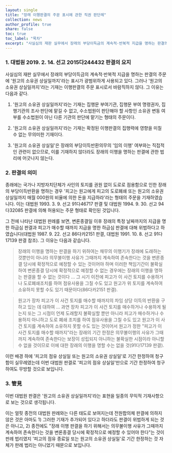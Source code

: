```yaml
---
layout: single
title: "장래 이행판결의 주문 표시에 관한 직권 판단례"
collection: news
author_profile: true
share: false
toc: true
toc_label: "목차"
excerpt: "사실심의 재판 실무에서 장래의 부당이득금의 계속적·반복적 지급을 명하는 판결의 주문에 '원고의 소유권 상실일까지'라는 표시가 광범위하게 사용되고 있다. 그러나 '원고의 소유권 상실일까지'라는 기재는 이행판결의 주문 표시로서 바람직하지 않다. 그 이유는 다음과 같다."
---
```


### 1. 대법원 2019. 2. 14. 선고 2015다244432 판결의 요지
사실심의 재판 실무에서 장래의 부당이득금의 계속적·반복적 지급을 명하는 판결의 주문에 '원고의 소유권 상실일까지'라는 표시가 광범위하게 사용되고 있다. 그러나 '원고의 소유권 상실일까지'라는 기재는 이행판결의 주문 표시로서 바람직하지 않다. 그 이유는 다음과 같다.

1) '원고의 소유권 상실일까지'라는 기재는 집행문 부여기관, 집행문 부여 명령권자, 집행기관의 조사·판단에 맡길 수 없고, 수소법원이 판단해야 할 사항인 소유권 변동 여부를 수소법원이 아닌 다른 기관의 판단에 맡기는 형태의 주문이다.

2) '원고의 소유권 상실일까지'라는 기재는 확정된 이행판결의 집행력에 영향을 미칠 수 없는 무의미한 기재이다.

3) '원고의 소유권 상실일'은 장래의 부당이득반환의무의 '임의 이행' 여부와는 직접적인 관련이 없으므로, 이를 기재하지 않더라도 장래의 이행을 명하는 판결에 관한 법리에 어긋나지 않는다.

### 2. 판결의 의미
종래에는 국가나 지방자치단체가 사인의 토지를 권원 없이 도로로 점용함으로 인한 장래의 부당이득반환을 명하는 경우 '피고는 원고에게 피고의 도로폐쇄 또는 원고의 소유권 상실일까지 매월 000원의 비율에 의한 돈을 지급하라'라는 형태의 주문을 기재하였습니다. 이는 대법원 1993. 3. 9. 선고 91다46717 판결 및 대법원 1994. 9. 30. 선고 94다32085 판결에 의해 허용되는 주문 형태로 확인된 것입니다.

그 전에 나타난 대법원 판례를 보면, 변론종결일 이후 장래의 특정 날짜까지의 지급을 명한 하급심 판결과 피고가 매수할 때까지 지급을 명한 하급심 판결에 대해 위법하다고 하였습니다(대법원 1987. 9. 22. 선고 86다카2151 판결, 대법원 1991. 10. 8. 선고 91다17139 판결 참조).
그 이유는 다음과 같습니다.
> 장래의 이행을 명하는 판결을 하기 위하여는 채무의 이행기가 장래에 도래하는 것뿐만이 아니라 의무불이행 사유가 그때까지 계속하여 존속한다는 것을 변론종결 당시에 확정적으로 예정할 수 있는 것이어야 하며 이러한 책임기간이 불확실하여 변론종결 당시에 확정적으로 예정할 수 없는 경우에는 장래의 이행을 명하는 판결을 할 수 없는 것이다 ... 그 시기 이전에 피고가 이 사건 토지를 수용하거나 도로폐쇄조치를 하여 점유사용을 그칠 수도 있고 원고가 위 토지를 계속하여 소유하지 못할 수도 있기 때문이다(86다카2151 판결).

> 원고가 장차 피고가 이 사건 토지를 매수할 때까지의 차임 상당 이득의 반환을 구하고 있는 데 대하여 ... 과연 장차 피고가 이 사건 토지를 매수하거나 수용하게 될는지 또는 그 시점이 언제 도래할지 불확실할 뿐만 아니라 피고가 매수하거나 수용하지 아니하고 도로 폐쇄 조치를 하여 점유사용을 그칠 수도 있고 원고가 이 사건 토지를 계속하여 소유하지 못할 수도 있는 것이어서 원고가 정한 "피고가 이 사건 토지를 매수할 때까지"라는 장래의 기간 한정은 의무불이행의 사유가 그때까지 계속하여 존속한다는 보장이 성립되지 아니하는 불확실한 시점이라 아니할 수 없을 것이므로 이에 대한 장래의 이행을 명할 수는 없을 것(91다17139 판결).

이런 배경 하에 '피고의 점유 상실일 또는 원고의 소유권 상실일'로 기간 한정하여 청구함이 실무례였는데 이번 대법원 판결로 '피고의 점유 상실일'만으로 기간 한정하여 청구하여도 무방할 것으로 보입니다.

### 3. 管見
이번 대법원 판결은 '원고의 소유권 상실일까지'라는 표현을 일종의 무익적 기재사항으로 보는 것으로 생각됩니다.

이는 얼핏 종전의 대법원 판례와는 다른 태도로 보여지는데 전원합의체 판결에 의하지 않은 것은 아마도 1) 그러한 기재가 추가되어 있다고 하더라도 판결이 위법하게 되는 것은 아니고, 2) 종전에도 "장래 이행 판결을 하기 위해서는 의무불이행 사유가 그때까지 계속하여 존속한다는 것을 변론종결 당시에 확정적으로 예정할 수 있어야 한다"는 것이 판례 법리였지 '피고의 점유 종료일 또는 원고의 소유권 상실일'로 기간 한정하는 것 자체가 판례 법리는 아니었기 때문으로 보입니다.
